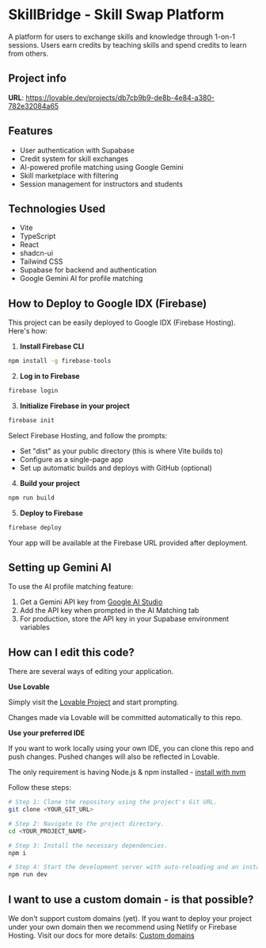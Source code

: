 
# SkillBridge - Skill Swap Platform

A platform for users to exchange skills and knowledge through 1-on-1 sessions. Users earn credits by teaching skills and spend credits to learn from others.

## Project info

**URL**: https://lovable.dev/projects/db7cb9b9-de8b-4e84-a380-782e32084a65

## Features

- User authentication with Supabase
- Credit system for skill exchanges
- AI-powered profile matching using Google Gemini
- Skill marketplace with filtering
- Session management for instructors and students

## Technologies Used

- Vite
- TypeScript
- React
- shadcn-ui
- Tailwind CSS
- Supabase for backend and authentication
- Google Gemini AI for profile matching

## How to Deploy to Google IDX (Firebase)

This project can be easily deployed to Google IDX (Firebase Hosting). Here's how:

1. **Install Firebase CLI**

```bash
npm install -g firebase-tools
```

2. **Log in to Firebase**

```bash
firebase login
```

3. **Initialize Firebase in your project**

```bash
firebase init
```

Select Firebase Hosting, and follow the prompts:
- Set "dist" as your public directory (this is where Vite builds to)
- Configure as a single-page app
- Set up automatic builds and deploys with GitHub (optional)

4. **Build your project**

```bash
npm run build
```

5. **Deploy to Firebase**

```bash
firebase deploy
```

Your app will be available at the Firebase URL provided after deployment.

## Setting up Gemini AI

To use the AI profile matching feature:

1. Get a Gemini API key from [Google AI Studio](https://ai.google.dev/)
2. Add the API key when prompted in the AI Matching tab
3. For production, store the API key in your Supabase environment variables

## How can I edit this code?

There are several ways of editing your application.

**Use Lovable**

Simply visit the [Lovable Project](https://lovable.dev/projects/db7cb9b9-de8b-4e84-a380-782e32084a65) and start prompting.

Changes made via Lovable will be committed automatically to this repo.

**Use your preferred IDE**

If you want to work locally using your own IDE, you can clone this repo and push changes. Pushed changes will also be reflected in Lovable.

The only requirement is having Node.js & npm installed - [install with nvm](https://github.com/nvm-sh/nvm#installing-and-updating)

Follow these steps:

```sh
# Step 1: Clone the repository using the project's Git URL.
git clone <YOUR_GIT_URL>

# Step 2: Navigate to the project directory.
cd <YOUR_PROJECT_NAME>

# Step 3: Install the necessary dependencies.
npm i

# Step 4: Start the development server with auto-reloading and an instant preview.
npm run dev
```

## I want to use a custom domain - is that possible?

We don't support custom domains (yet). If you want to deploy your project under your own domain then we recommend using Netlify or Firebase Hosting. Visit our docs for more details: [Custom domains](https://docs.lovable.dev/tips-tricks/custom-domain/)

